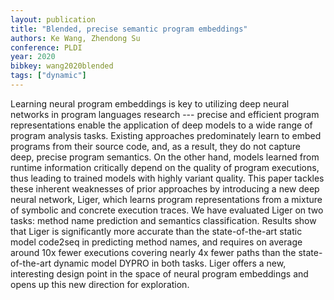 ```yaml
---
layout: publication
title: "Blended, precise semantic program embeddings"
authors: Ke Wang, Zhendong Su
conference: PLDI
year: 2020
bibkey: wang2020blended
tags: ["dynamic"]
---
```

Learning neural program embeddings is key to utilizing deep neural networks in program languages research --- precise and efficient program representations enable the application of deep models to a wide range of program analysis tasks. Existing approaches predominately learn to embed programs from their source code, and, as a result, they do not capture deep, precise program semantics. On the other hand, models learned from runtime information critically depend on the quality of program executions, thus leading to trained models with highly variant quality. This paper tackles these inherent weaknesses of prior approaches by introducing a new deep neural network, Liger, which learns program representations from a mixture of symbolic and concrete execution traces. We have evaluated Liger on two tasks: method name prediction and semantics classification. Results show that Liger is significantly more accurate than the state-of-the-art static model code2seq in predicting method names, and requires on average around 10x fewer executions covering nearly 4x fewer paths than the state-of-the-art dynamic model DYPRO in both tasks. Liger offers a new, interesting design point in the space of neural program embeddings and opens up this new direction for exploration.
